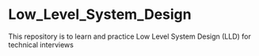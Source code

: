 # Low_Level_System_Design
This repository is to learn and practice Low Level System Design (LLD) for technical interviews
